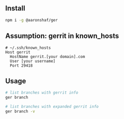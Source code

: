 ## Install

```bash
npm i -g @aaronshaf/ger
```

## Assumption: gerrit in known_hosts

```
# ~/.ssh/known_hosts
Host gerrit
  HostName gerrit.[your domain].com
  User [your username]
  Port 29418
```

## Usage

```bash
# list branches with gerrit info
ger branch

# list branches with expanded gerrit info
ger branch -v
```